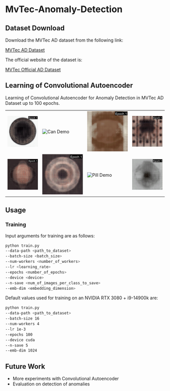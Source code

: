 # MvTec-Anomaly-Detection
## Dataset Download
Download the MVTec AD dataset from the following link: 

[MVTec AD Dataset](https://www.kaggle.com/datasets/ipythonx/mvtec-ad)

The official website of the dataset is:

[MVTec Official AD Dataset](https://www.mvtec.com/company/research/datasets/mvtec-ad/)
## Learning of Convolutional Autoencoder
Learning of Convolutional Autoencoder for Anomaly Detection in MVTec AD Dataset up to 100 epochs.
<table>
  <tr>
    <td><img src="gifs/bottle.gif" alt="Bottle Demo" title="Bottle Demo" loop /></td>
    <td><img src="gifs/carpet.gif" alt="Can Demo" title="Can Demo" loop /></td>
    <td><img src="gifs/wood.gif" alt="Capsule Demo" title="Capsule Demo" loop /></td>
    <td><img src="gifs/transistor.gif" alt="Transistor Demo" title="Capsule Demo" loop /></td>
  </tr>
  <tr>
    <td><img src="gifs/hazelnut.gif" alt="Hazelnut Demo" title="Hazelnut Demo" loop /></td>
    <td><img src="gifs/metal_nut.gif" alt="Metal Nut Demo" title="Metal Nut Demo" loop /></td>
    <td><img src="gifs/grid.gif" alt="Pill Demo" title="Pill Demo" loop /></td>
    <td><img src="gifs/screw.gif" alt="Screw Demo" title="Capsule Demo" loop /></td>
  </tr>
</table>

## Usage
### Training
Input arguments for training are as follows:
```bash
python train.py 
--data-path <path_to_dataset> 
--batch-size <batch_size>
--num-workers <number_of_workers>
--lr <learning_rate>
--epochs <number_of_epochs>
--device <device>
--n-save <num_of_images_per_class_to_save>
--emb-dim <embedding_dimension>
```

Default values used for training on an NVIDIA RTX 3080 + i9-14900k are:
```bash
python train.py
--data-path <path_to_dataset>
--batch-size 16
--num-workers 4
--lr 1e-3
--epochs 100
--device cuda
--n-save 5
--emb-dim 1024
```

## Future Work
* More experiments with Convolutional Autoencoder
* Evaluation on detection of anomalies